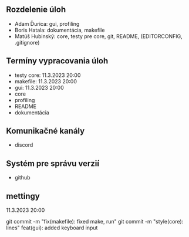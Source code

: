 ## Rozdelenie úloh

- Adam Ďurica: gui, profiling
- Boris Hatala: dokumentácia, makefile
- Matúš Hubinský: core, testy pre core, git, README, (EDITORCONFIG, .gitignore)

## Termíny vypracovania úloh

- testy core: 11.3.2023 20:00
- makefile: 11.3.2023 20:00
- gui: 11.3.2023 20:00
- core
- profiling
- README
- dokumentácia

## Komunikačné kanály

- discord

## Systém pre správu verzií

- github

## mettingy

11.3.2023 20:00

git commit -m "fix(makefile): fixed make, run"
git commit -m "style(core): lines"
feat(gui): added keyboard input
